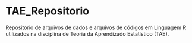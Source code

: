 # TAE_Repositorio
Repositorio de arquivos de dados e arquivos de códigos em Linguagem R utilizados na disciplina de Teoria da Aprendizado Estatístico (TAE).
